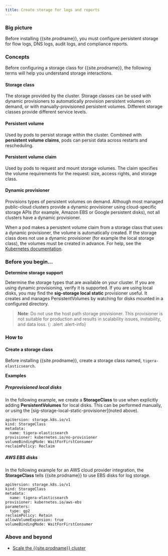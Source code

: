 ```yaml
---
title: Create storage for logs and reports
---
```


### Big picture

Before installing {{site.prodname}}, you must configure persistent storage for flow logs, DNS logs, audit logs, and compliance reports.


### Concepts

Before configuring a storage class for {{site.prodname}}, the following terms will help you understand storage interactions.

#### Storage class

The storage provided by the cluster. Storage classes can be used with dynamic provisioners to automatically provision persistent volumes on demand, or with manually-provisioned persistent volumes. Different storage classes provide different service levels. 

#### Persistent volume

Used by pods to persist storage within the cluster. Combined with **persistent volume claims**, pods can persist data across restarts and rescheduling.

#### Persistent volume claim

Used by pods to request and mount storage volumes. The claim specifies the volume requirements for the request: size, access rights, and storage class.

#### Dynamic provisioner 

Provisions types of persistent volumes on demand. Although most managed public-cloud clusters provide a dynamic provisioner using cloud-specific storage APIs (for example, Amazon EBS or Google persistent disks), not all clusters have a dynamic provisioner. 

When a pod makes a persistent volume claim from a storage class that uses a dynamic provisioner, the volume is automatically created. If the storage class does not use a dynamic provisioner (for example the local storage class), the volumes must be created in advance. For help, see the [Kubernetes documentation](https://kubernetes.io/docs/concepts/storage/dynamic-provisioning/).

### Before you begin...

**Determine storage support**

Determine the storage types that are available on your cluster. If you are using dynamic provisioning, verify it is supported. 
If you are using local disks, you may find the **sig-storage local static** provisioner useful. It creates and manages PersistentVolumes by watching for disks mounted in a configured directory.

  > **Note**: Do not use the host path storage provisioner. This provisioner is not suitable for production and results in scalability issues, instability, and data loss. 
{: .alert .alert-info}

### How to

#### Create a storage class

Before installing {{site.prodname}}, create a storage class named, `tigera-elasticsearch`. 

**Examples**

##### Preprovisioned local disks

In the following example, we create a **StorageClass** to use when explicitly adding **PersistentVolumes** for local disks. This can be performed manually, or using the [sig-storage-local-static-provisioner](noted above).

```
apiVersion: storage.k8s.io/v1
kind: StorageClass
metadata:
  name: tigera-elasticsearch
provisioner: kubernetes.io/no-provisioner
volumeBindingMode: WaitForFirstConsumer
reclaimPolicy: Reclaim
```

##### AWS EBS disks

In the following example for an AWS cloud provider integration, the **StorageClass** tells {{site.prodname}} to use EBS disks for log storage.

```
apiVersion: storage.k8s.io/v1
kind: StorageClass
metadata:
  name: tigera-elasticsearch
provisioner: kubernetes.io/aws-ebs
parameters:
  type: gp2
reclaimPolicy: Retain
allowVolumeExpansion: true
volumeBindingMode: WaitForFirstConsumer
```

### Above and beyond

- [Scale the {{site.prodname}} cluster]({{site.baseurl}}/{{page.version}}/TBD)
